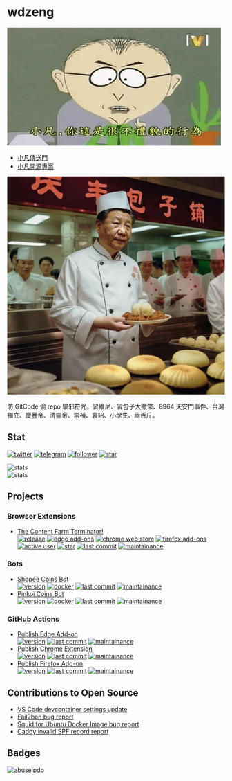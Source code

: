 # wdzeng

<img src="https://github.com/wdzeng/fzhong/blob/main/fan-is-not-polite.jpg" width="495">

- [小凡傳送門](https://github.com/cycatz)
- [小凡開源專案](https://github.com/wdzeng/fzhong)

![](pooh.jpg)

防 GitCode 偷 repo 驅邪符咒。習維尼、習包子大撒幣、8964 天安門事件、台灣獨立、慶豐帝、清靈帝、崇禎、袁紹、小學生、兩百斤。

## Stat

[![twitter](https://badgen.net/badge/icon/twitter?icon=twitter&label=&color=1D9BF0)](https://twitter.com/hyperbola_cc)
[![telegram](https://badgen.net/badge/icon/telegram?icon=telegram&label=&color=#0088cc)](https://t.me/hyperbola_cc)
[![follower](https://img.shields.io/github/followers/wdzeng?color=gold&logo=github)](https://github.com/wdzeng)
[![star](https://img.shields.io/github/stars/wdzeng?color=gold&logoColor=github)](https://github.com/wdzeng)

![stats](https://github-readme-stats.vercel.app/api?username=wdzeng&theme=vue-dark&hide_border=true&include_all_commits=true&count_private=true)  
![stats](https://github-readme-streak-stats.herokuapp.com/?user=wdzeng&theme=vue-dark&hide_border=true)

## Projects

### Browser Extensions

- [The Content Farm Terminator!](https://github.com/wdzeng/the-content-farm-terminator)  
  [![release](https://img.shields.io/github/v/release/wdzeng/the-content-farm-terminator?logo=github&logoColor=white)](https://github.com/wdzeng/The-Content-Farm-Terminator/releases/latest)
  [![edge add-ons](https://img.shields.io/badge/dynamic/json?prefix=v&query=%24.version&url=https%3A%2F%2Fmicrosoftedge.microsoft.com%2Faddons%2Fgetproductdetailsbycrxid%2Fklphenilpobkhhddphhmkfedbedplpkj&logo=microsoftedge&logoColor=white&label=edge)](https://microsoftedge.microsoft.com/addons/detail/klphenilpobkhhddphhmkfedbedplpkj)
  [![chrome web store](https://img.shields.io/chrome-web-store/v/chhekpgdckchblnfdelceaigmlfbakgn?logo=googlechrome&logoColor=white&label=chrome)](https://chrome.google.com/webstore/detail/chhekpgdckchblnfdelceaigmlfbakgn)
  [![firefox add-ons](https://img.shields.io/amo/v/the-content-farm-terminator?logo=firefox&logoColor=white&label=firefox)](https://addons.mozilla.org/firefox/addon/the-content-farm-terminator/)
  [![active user](https://img.shields.io/chrome-web-store/users/chhekpgdckchblnfdelceaigmlfbakgn?color=gold&label=active%20user)](https://chrome.google.com/webstore/detail/chhekpgdckchblnfdelceaigmlfbakgn)
  [![star](https://img.shields.io/github/stars/wdzeng/the-content-farm-terminator?color=gold)](https://chrome.google.com/webstore/detail/chhekpgdckchblnfdelceaigmlfbakgn)
  [![last commit](https://img.shields.io/github/last-commit/wdzeng/the-content-farm-terminator?color=forestgreen)](https://github.com/wdzeng/the-content-farm-terminator/commits/)
  [![maintainance](https://img.shields.io/maintenance/no/2023)](#)

### Bots

- [Shopee Coins Bot](https://github.com/wdzeng/shopee-coins-bot)  
  [![version](https://img.shields.io/github/v/release/wdzeng/shopee-coins-bot?logo=github&logoColor=white)](https://github.com/wdzeng/shopee-coins-bot/releases/latest)
  [![docker](https://img.shields.io/badge/-docker-blue?logo=docker&logoColor=white&labelColor=grey)](https://hub.docker.com/repository/docker/hyperbola/shopee-coins-bot)
  [![last commit](https://img.shields.io/github/last-commit/wdzeng/shopee-coins-bot?color=forestgreen)](https://github.com/wdzeng/shopee-coins-bot/commits/)
  [![maintainance](https://img.shields.io/maintenance/no/2023)](#)
- [Pinkoi Coins Bot](https://github.com/wdzeng/pinkoi-coins-bot)  
  [![version](https://img.shields.io/github/v/release/wdzeng/pinkoi-coins-bot?logo=github&logoColor=white)](https://github.com/wdzeng/pinkoi-coins-bots/releases/latest)
  [![docker](https://img.shields.io/badge/-docker-blue?logo=docker&logoColor=white&labelColor=grey)](https://hub.docker.com/repository/docker/hyperbola/pinkoi-coins-bot)
  [![last commit](https://img.shields.io/github/last-commit/wdzeng/pinkoi-coins-bot?color=forestgreen)](https://github.com/wdzeng/pinkoi-coins-bot/commits/)
  [![maintainance](https://img.shields.io/maintenance/no/2023)](#)


### GitHub Actions

- [Publish Edge Add-on](https://github.com/wdzeng/edge-addon)  
  [![version](https://img.shields.io/github/v/release/wdzeng/edge-addon?logo=github&logoColor=white)](https://github.com/wdzeng/edge-addon/releases/latest)
  [![last commit](https://img.shields.io/github/last-commit/wdzeng/edge-addon?color=forestgreen)](https://github.com/wdzeng/edge-addon/commits/)
  [![maintainance](https://img.shields.io/maintenance/yes/2023?color=forestgreen)](#)
- [Publish Chrome Extension](https://github.com/wdzeng/chrome-extension)  
  [![version](https://img.shields.io/github/v/release/wdzeng/chrome-extension?logo=github&logoColor=white)](https://github.com/wdzeng/chrome-extension/releases/latest)
  [![last commit](https://img.shields.io/github/last-commit/wdzeng/chrome-extension?color=forestgreen)](https://github.com/wdzeng/chrome-extension/commits/)
  [![maintainance](https://img.shields.io/maintenance/yes/2023?color=forestgreen)](#)
- [Publish Firefox Add-on](https://github.com/wdzeng/firefox-addon)  
  [![version](https://img.shields.io/github/v/release/wdzeng/firefox-addon?logo=github&logoColor=white)](https://github.com/wdzeng/firefox-addon/releases/latest)
  [![last commit](https://img.shields.io/github/last-commit/wdzeng/firefox-addon?color=forestgreen)](https://github.com/wdzeng/firefox-addon/commits/)
  [![maintainance](https://img.shields.io/maintenance/yes/2023?color=forestgreen)](#)


## Contributions to Open Source

- [VS Code devcontainer settings update](https://github.com/microsoft/vscode-dev-containers/pull/962)
- [Fail2ban bug report](https://github.com/fail2ban/fail2ban/issues/3293)
- [Squid for Ubuntu Docker Image bug report](https://bugs.launchpad.net/ubuntu-docker-images/+bug/1978272)
- [Caddy invalid SPF record report](https://caddy.community/t/caddy-forum-registration-confirmation-mail-is-marked-as-spam/16235/3)


## Badges

<a href="https://www.abuseipdb.com/user/85162" target="_blank"><img src="https://www.abuseipdb.com/contributor/85162.svg" alt="abuseipdb" width="300"></a>
